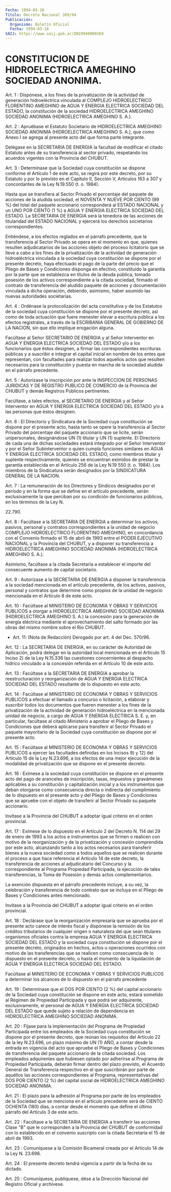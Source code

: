 ```yaml
---
Fecha: 1994-03-10
Título: Decreto Nacional 369/94
Publicación:
  Organismo: Boletín Oficial
  Fecha: 1994-03-16
SAIJ: https://www.saij.gob.ar/DN19940000369
---
```

# CONSTITUCION DE HIDROELECTRICA AMEGHINO SOCIEDAD ANONIMA.

<a id="1"></a>
Art.  1  :  Dispónese,  a  los fines de la privatización de la actividad  de  generación  hidroeléctrica   vinculada  al  COMPLEJO HIDROELECTRICO  FLORENTINO  AMEGHINO  de AGUA Y  ENERGIA  ELECTRICA SOCIEDAD DEL ESTADO, la constitución de  la sociedad HIDROELECTRICA AMEGHINO  SOCIEDAD  ANONIMA  (HIDROELECTRICA    AMEGHINO   S.  A.).

<a id="2"></a>
Art.  2  :  Apruébase el Estatuto Societario de HIDROELECTRICA AMEGHINO SOCIEDAD  ANONIMA  (HIDROELECTRICA  AMEGHINO  S.  A.), que como  Anexo  I  se  agrega  al  presente  acto  del que forma parte integrante.

Delégase en la SECRETARIA DE ENERGIA la facultad  de  modificar el citado  Estatuto  antes  de  su  transferencia  al  sector privado, respetando  los  acuerdos  vigentes  con  la Provincia del  CHUBUT.

<a id="3"></a>
Art.  3  :  Determínase  que  la Sociedad cuya constitución se dispone conforme el Artículo 1 de este  acto,  se  regirá  por este decreto,  por  su  Estatuto  y  por  lo previsto en el Capítulo II, Sección V, Artículos 163 a 307 y concordantes  de  la  Ley N.19.550 (t. o. 1984).

Hasta  que  se  transfiera  al  Sector  Privado el porcentaje  del paquete de acciones de la aludida sociedad,  el NOVENTA Y NUEVE POR CIENTO  (99  %) del total del paquete accionario  corresponderá  al ESTADO NACIONAL  y  un  UNO  POR  CIENTO  (1  %)  a  AGUA Y ENERGIA ELECTRICA  SOCIEDAD  DEL ESTADO. La SECRETARIA DE ENERGIA  será  la tenedora de las acciones  de  titularidad  del  ESTADO  NACIONAL  y ejercerá los derechos societarios correspondientes.

Entiéndese,  a  los efectos reglados en el párrafo precedente, que la transferencia al  Sector  Privado se opera en el momento en que, quienes resulten adjudicatarios  de las acciones objeto del proceso licitatorio que se lleve a cabo a  los fines de la privatización de la actividad de generación hidroeléctrica  vinculada  a la sociedad cuya   constitución  se  dispone  por  el  presente  decreto,  haya efectuado  el  pago de la parte del precio que el Pliego de Bases y Condiciones disponga  en  efectivo,  constituido la garantía por la parte  que se establezca en títulos de  la  deuda  pública,  tomado posesión  de  los  activos  correspondiente  a  la citada sociedad, firmado  el  contrato  de  transferencia  del  aludido  paquete  de acciones  y  documentación  vinculada a dicha operación,  debiendo, asimismo,  haber  asumido  las  nuevas    autoridades  societarias.

<a id="4"></a>
Art. 4 : Ordénase la protocolización del acta constitutiva y de los  Estatutos  de  la sociedad cuya constitución se dispone por el presente decreto, así  como  de  toda  actuación que fuere menester elevar a escritura pública a los efectos  registrales,  a través de la  ESCRIBANIA  GENERAL  DE  GOBIERNO  DE  LA  NACION, sin que ello implique erogación alguna.

Facúltase  al  Señor SECRETARIO DE ENERGIA y al Señor  Interventor en  AGUA  Y  ENERGIA  ELECTRICA  SOCIEDAD  DEL  ESTADO  y/o  a  los funcionarios que  éstos  designen,  a  firmar  las correspondientes escrituras públicas y a suscribir e integrar el  capital inicial en nombre de los entes que representan, con facultades  para  realizar todos  aquellos  actos que resulten necesarios para la constitución y puesta en marcha de la sociedad aludida en el párrafo precedente.

<a id="5"></a>
Art.  5  : Autorízase la inscripción por ante la INSPECCION DE PERSONAS  JURIDICAS  Y  DE  REGISTRO  PUBLICO  DE  COMERCIO  de  la Provincia del  CHUBUT  y  demás Registros Públicos pertinentes.

Facúltase, a tales efectos,  al  SECRETARIO  DE ENERGIA y al Señor Interventor en AGUA Y ENERGIA ELECTRICA SOCIEDAD  DEL  ESTADO y/o a las personas que éstos designen.

<a id="6"></a>
Art.  6  :  El  Directorio  y  Sindicatura de la Sociedad cuya constitución se dispone por el presente  acto, hasta tanto se opere la  transferencia  al  Sector  Privado del porcentaje  del  paquete accionario que se licite, serán  unipersonales, designándose UN (1) titular y UN (1) suplente. El Directorio  de  cada  una  de  dichas sociedades  estará  integrado  por  el  Señor  Interventor y por el Señor Subinterventor o quien cumpla funciones similares  en  AGUA Y ENERGIA  ELECTRICA  SOCIEDAD  DEL  ESTADO,  como miembros titular y suplente  respectivamente,  quienes  se  encuentran    eximidos  de prestar la garantía establecida en el Artículo 256 de la  Ley  N.19 550  (t.  o. 1984). Los miembros de la Sindicatura serán designados por la SINDICATURA GENERAL DE LA NACION.

<a id="7"></a>
Art.  7  :  La  remuneración  de  los  Directores  y  Síndicos designados  por  el  período  y  en  la  forma  que se define en el artículo precedente, serán exclusivamente la que  perciban  por  su condición  de  funcionarios  públicos, en los términos de la Ley N.

22.790.

<a id="8"></a>
Art. 8 : Facúltase a la SECRETARIA DE ENERGIA a determinar los activos,  pasivos,  personal  y  contratos  correspondientes  a  la unidad  de  negocio COMPLEJO HIDROELECTRICO FLORENTINO AMEGHINO, en concordancia  con  el Convenio firmado el 15 de abril de 1993 entre el  PODER  EJECUTIVO NACIONAL  y  la  Provincia  del  CHUBUT,  y  a disponer  su   transferencia  a  HIDROELECTRICA  AMEGHINO  SOCIEDAD ANONIMA (HIDROELECTRICA AMEGHINO S. A.).

Asimismo,  facúltase  a  la  citada  Secretaría  a  establecer  el importe del consecuente aumento de capital societario.

<a id="9"></a>
Art.  9  : Autorízase a la SECRETARIA DE ENERGIA a disponer la transferencia a  la  sociedad mencionada en el artículo precedente, de los activos, pasivos,  personal  y  contratos que determine como propios de la unidad de negocio mencionada  en  el  Artículo  8  de este acto.

<a id="10"></a>
Art.  10  :  Facúltase  al  MINISTERIO  DE  ECONOMIA Y OBRAS Y SERVICIOS  PUBLICOS  a  otorgar a HIDROELECTRICA AMEGHINO  SOCIEDAD ANONIMA  (HIDROELECTRICA AMEGHINO  S.  A.)  la  concesión  para  la generación  de  energía  eléctrica  mediante el aprovechamiento del salto formado por las obras del mismo  nombre  sobre el Río CHUBUT.

<a id="11"></a>
* Art. 11: (Nota de Redacción) Derogado por art. 4 del Dec. 570/96.

<a id="12"></a>
Art. 12 : La SECRETARIA DE ENERGIA, en su carácter de Autoridad de Aplicación,  podrá  delegar  en la autoridad local mencionada en el  Artículo  15  Inciso  2)  de  la Ley  N.15.336  las  cuestiones concernientes  al  despacho  hídrico  vinculado    a  la  concesión referida en el Artículo 10 de este acto.

<a id="13"></a>
Art.  13  :  Facúltase a la SECRETARIA DE ENERGIA a aprobar la reestructuración y  reorganización  de  AGUA  Y  ENERGIA  ELECTRICA SOCIEDAD  DEL  ESTADO  resultante  de  lo  dispuesto  en este acto.

<a id="14"></a>
Art.  14  :  Facúltase  al  MINISTERIO  DE  ECONOMIA Y OBRAS Y SERVICIOS PUBLICOS a efectuar el llamado a concurso  o  licitación, a  elaborar y suscribir todos los documentos que fueren menester  a los  fines  de  la  privatización  de  la  actividad  de generación hidroeléctrica en la mencionada unidad de negocio, a cargo  de AGUA Y  ENERGIA  ELECTRICA  S.  E. y, en particular, facúltase al citado Ministerio a aprobar el Pliego  de  Bases  y Condiciones que deberá aplicarse para transferir al Sector Privado  el paquete mayoritario de la Sociedad cuya constitución se dispone por  el  presente acto.

<a id="15"></a>
Art.  15  :  Facúltase  al  MINISTERIO  DE  ECONOMIA Y OBRAS Y SERVICIOS  PUBLICOS  a  ejercer  las  facultades definidas  en  los Incisos 9) y 12) del Artículo 15 de la  Ley N.23.696, a los efectos de  una  mejor ejecución de la modalidad de  privatización  que  se dispone en el presente decreto.

<a id="16"></a>
Art. 16 : Exímese a la sociedad cuya constitución se dispone en el presente  acto  del  pago  de  aranceles  de inscripción, tasas, impuestos y gravámenes aplicables a su constitución y capitalización  inicial  y a los instrumentos que  deban  otorgarse como  consecuencia directa  o  indirecta  del  cumplimiento  de  lo dispuesto  en  el presente acto y del Pliego de Bases y Condiciones que se apruebe con  el  objeto  de  transferir al Sector Privado su paquete accionario.

Invítase a la Provincia del CHUBUT a  adoptar igual criterio en el orden provincial.

<a id="17"></a>
Art. 17 : Exímese de lo dispuesto en el Artículo 2 del Decreto N. 114  del  29  de enero de 1993 a los actos e instrumentos que se firmen  o  realicen  con   motivo  de  la  reorganización  y  de  la privatización y concesión  comprendida  por  este  acto, alcanzando tanto  a  los actos necesarios para transferir bienes  a  la  nueva sociedad como  a  todos aquellos que se realicen durante el proceso a  que  hace  referencia   el  Artículo  14  de  este  decreto,  la transferencia  de  acciones al  adjudicatario  del  Concurso  y  la correspondiente al Programa  Propiedad Participada, la ejecución de tales transferencias, la Toma de Posesión y demás actos complementarios.

La exención dispuesta en el párrafo  precedente incluye, a su vez, la celebración y transferencia de todo  contrato  que se incluya en el Pliego de Bases y Condiciones antes mencionado.

Invítase a la Provincia del CHUBUT a adoptar igual  criterio en el orden provincial.

<a id="18"></a>
Art.  18  :  Declárase que la reorganización empresaria que se aprueba por el presente  acto  carece de interés fiscal y dispónese la  remisión  de los créditos tributarios  de  cualquier  origen  o naturaleza del  que  sean  titulares organismos oficiales contra la empresa AGUA Y ENERGIA ELECTRICA  SOCIEDAD DEL ESTADO y la sociedad cuya constitución se dispone por el  presente  decreto,  originados en  hechos,  actos  u  operaciones  ocurridos  con  motivo  de  las transferencias  que  se  realicen como consecuencia de lo dispuesto en el presente decreto, o  hasta  el  momento  de la liquidación de AGUA Y ENERGIA ELECTRICA SOCIEDAD DEL ESTADO.

Facúltase  al MINISTERIO DE ECONOMIA Y OBRAS Y SERVICIOS  PUBLICOS a determinar  los alcances de lo dispuesto en el párrafo precedente

<a id="19"></a>
Art.  19 : Determínase que el DOS POR CIENTO (2 %) del capital accionario de  la  Sociedad  cuya  constitución  se dispone en este acto,  estará  sometido al Régimen de Propiedad Participada  y  que podrá  ser  adquirente,  exclusivamente,  el  personal  de  AGUA  Y ENERGIA ELECTRICA  SOCIEDAD  DEL ESTADO que quede sujeto a relación de  dependencia  en  HIDROELECTRICA    AMEGHINO  SOCIEDAD  ANONIMA.

<a id="20"></a>
Art.  20  :  Fíjase  para  la  implementación  del Programa de Propiedad  Participada  entre  los  empleados  de la Sociedad  cuya constitución  se dispone por el presente decreto,  que  reúnan  los requisitos del  Artículo  22 de la ley N.23.696, un plazo máximo de UN (1) AÑO, a contar desde  la  entrada  en  vigencia  del acto que apruebe  el  Pliego  de  Bases  y Condiciones de transferencia  del paquete accionario de la citada sociedad. Los empleados adquirentes  que  hubiesen  optado por  adherirse  al  Programa  de Propiedad Participada, deberán  firmar  dentro  del plazo previsto, el  Acuerdo  General  de  Transferencia  respectivo  en    el   que suscribirán por parte de aquéllos las acciones correspondientes  al Programa,  representativas  del  DOS  POR  CIENTO (2 %) del capital social de HIDROELECTRICA AMEGHINO SOCIEDAD ANONIMA.

<a id="21"></a>
Art.  21  : El plazo para la adhesión al Programa por parte de los empleados de  la  Sociedad  que  se  menciona  en  el  artículo precedente  será  de  CIENTO OCHENTA (180) días, a contar desde  el momento que define el último  párrafo  del Artículo 3 de este acto.

<a id="22"></a>
Art. 22 : Facúltase a la SECRETARIA DE ENERGIA a transferir las acciones  Clase  "B"  que le corresponden a la Provincia del CHUBUT de conformidad con lo establecido  en  el convenio suscripto con la citada Secretaría el 15 de abril de 1993.

<a id="23"></a>
Art.  23  :  Comuníquese a la Comisión Bicameral creada por el Artículo 14 de la Ley N. 23.696.

<a id="24"></a>
Art.  24  : El presente decreto tendrá vigencia a partir de la fecha de su dictado.

<a id="25"></a>
Art. 25 : Comuníquese, publíquese, dése a la Dirección Nacional del Registro Oficial y archívese.